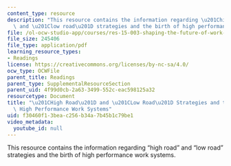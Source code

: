```yaml
---
content_type: resource
description: "This resource contains the information regarding \u201Chigh road\u201D\
  \ and \u201Clow road\u201D strategies and the birth of high performance work systems."
file: /ol-ocw-studio-app/courses/res-15-003-shaping-the-future-of-work-15-662x-spring-2016/f30460f13beac256b34a7b45b1c79be1_MITRES_15_003S16_worksys.pdf
file_size: 245406
file_type: application/pdf
learning_resource_types:
- Readings
license: https://creativecommons.org/licenses/by-nc-sa/4.0/
ocw_type: OCWFile
parent_title: Readings
parent_type: SupplementalResourceSection
parent_uid: 4f99d0cb-2a63-3499-552c-eac598125a32
resourcetype: Document
title: "\u201CHigh Road\u201D and \u201CLow Road\u201D Strategies and the Birth of\
  \ High Performance Work Systems"
uid: f30460f1-3bea-c256-b34a-7b45b1c79be1
video_metadata:
  youtube_id: null
---
```

This resource contains the information regarding “high road” and “low road” strategies and the birth of high performance work systems.